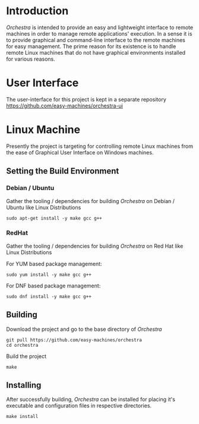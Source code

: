 # Introduction
*Orchestra* is intended to provide an easy and lightweight interface to remote machines in order to manage remote applications' execution. In a sense it is to provide graphical and command-line interface to the remote machines for easy management. The prime reason for its existence is to handle remote Linux machines that do not have graphical environments installed for various reasons.

# User Interface
The user-interface for this project is kept in a separate repository https://github.com/easy-machines/orchestra-ui

# Linux Machine
Presently the project is targeting for controlling remote Linux machines from the ease of Graphical User Interface on Windows machines.

## Setting the Build Environment

### Debian / Ubuntu
Gather the tooling / dependencies for building *Orchestra* on Debian / Ubuntu like Linux Distributions

```
sudo apt-get install -y make gcc g++
```

### RedHat
Gather the tooling / dependencies for building *Orchestra* on Red Hat like Linux Distributions

For YUM based package management:

```
sudo yum install -y make gcc g++
```

For DNF based package management:

```
sudo dnf install -y make gcc g++
```

## Building
Download the project and go to the base directory of *Orchestra*

```
git pull https://github.com/easy-machines/orchestra
cd orchestra
```

Build the project

```
make
```

## Installing
After successfully building, *Orchestra* can be installed for placing it's executable and configuration files in respective directories.

```
make install
```
